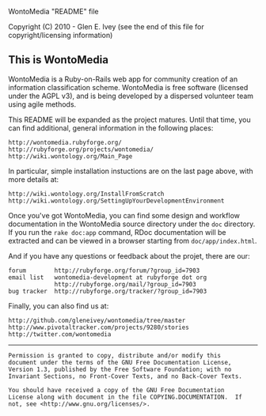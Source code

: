 WontoMedia "README" file

Copyright (C) 2010 - Glen E. Ivey
  (see the end of this file for copyright/licensing information)


## This is WontoMedia ##

WontoMedia is a Ruby-on-Rails web app for community creation of an
information classification scheme.  WontoMedia is free software
(licensed under the AGPL v3), and is being developed by a dispersed
volunteer team using agile methods.

This README will be expanded as the project matures.  Until that time,
you can find additional, general information in the following places:

    http://wontomedia.rubyforge.org/
    http://rubyforge.org/projects/wontomedia/
    http://wiki.wontology.org/Main_Page

In particular, simple installation instuctions are on the last page
above, with more details at:

    http://wiki.wontology.org/InstallFromScratch
    http://wiki.wontology.org/SettingUpYourDevelopmentEnvironment

Once you've got WontoMedia, you can find some design and workflow
documentation in the WontoMedia source directory under the `doc`
directory.  If you run the `rake doc:app` command, RDoc documentation
will be extracted and can be viewed in a browser starting from
`doc/app/index.html`.

And if you have any questions or feedback about the projet, there are
our:

    forum        http://rubyforge.org/forum/?group_id=7903
    email list   wontomedia-development at rubyforge dot org
                 http://rubyforge.org/mail/?group_id=7903
    bug tracker  http://rubyforge.org/tracker/?group_id=7903


Finally, you can also find us at:

    http://github.com/gleneivey/wontomedia/tree/master
    http://www.pivotaltracker.com/projects/9280/stories
    http://twitter.com/wontomedia

----------------------------------------------------------------

    Permission is granted to copy, distribute and/or modify this
    document under the terms of the GNU Free Documentation License,
    Version 1.3, published by the Free Software Foundation; with no
    Invariant Sections, no Front-Cover Texts, and no Back-Cover Texts.

    You should have received a copy of the GNU Free Documentation
    License along with document in the file COPYING.DOCUMENTATION.  If
    not, see <http://www.gnu.org/licenses/>.

